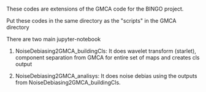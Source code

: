 These codes are extensions of the GMCA code for the BINGO project.

Put these codes in the same directory as the "scripts" in the GMCA directory

There are two main jupyter-notebook

1) NoiseDebiasing2GMCA_buildingCls: It does wavelet transform (starlet), component separation from GMCA for entire set of maps and creates cls output 

2) NoiseDebiasing2GMCA_analisys: It does noise debias using the outputs from NoiseDebiasing2GMCA_buildingCls.
